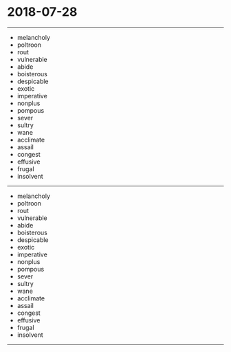 # 2018-07-28

---

- melancholy
- poltroon
- rout
- vulnerable
- abide
- boisterous
- despicable
- exotic
- imperative
- nonplus
- pompous
- sever
- sultry
- wane
- acclimate
- assail
- congest
- effusive
- frugal
- insolvent


---

- melancholy
- poltroon
- rout
- vulnerable
- abide
- boisterous
- despicable
- exotic
- imperative
- nonplus
- pompous
- sever
- sultry
- wane
- acclimate
- assail
- congest
- effusive
- frugal
- insolvent

---

